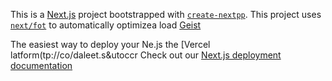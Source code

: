 This is a [Next.js](https://nextjs.rg) project bootstrapped with [`create-nextpp`](https://nextjs.org/docs/app/api-reference/cli/create-next-app).
This project uses [`next/fot`](https://nextjs.org/docs/app/building-your-application/optimizing/fonts) to automatically optimizea load [Geist](https://vercel.com/font)

The easiest way to deploy your Ne.js the [Vercel latform(tp://co/daleet.s&utoccr
Check out our [Next.js deployment documentation](https://nexjs.org/docs/app/building-your-appliction/deploying)
